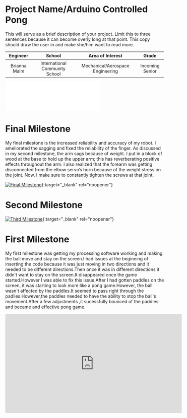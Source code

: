 ﻿# Project Name/Arduino Controlled Pong
This will serve as a brief description of your project. Limit this to three sentences because it can become overly long at that point. This copy should draw the user in and make she/him want to read more.

| **Engineer** | **School** | **Area of Interest** | **Grade** |
|:--:|:--:|:--:|:--:|
| Brianna Malm | International Community School | Mechanical/Aerospace Engineering | Incoming Senior

![Headstone Image](https://github.com/BlueStampEng/BSE_Template_Portfolio/blob/4655d8c4b2f1d0fa5912511d0b39542520b9f88e/branding/BlueStamp-Engineering-Logo-White.png)
  
# Final Milestone
My final milestone is the increased reliability and accuracy of my robot. I ameliorated the sagging and fixed the reliability of the finger. As discussed in my second milestone, the arm sags because of weight. I put in a block of wood at the base to hold up the upper arm; this has reverberating positive effects throughout the arm. I also realized that the forearm was getting disconnected from the elbow servo’s horn because of the weight stress on the joint. Now, I make sure to constantly tighten the screws at that joint. 

[![Final Milestone](https://res.cloudinary.com/marcomontalbano/image/upload/v1612573869/video_to_markdown/images/youtube--F7M7imOVGug-c05b58ac6eb4c4700831b2b3070cd403.jpg )](https://www.youtube.com/watch?v=F7M7imOVGug&feature=emb_logo "Final Milestone"){:target="_blank" rel="noopener"}

# Second Milestone


[![Third Milestone](https://res.cloudinary.com/marcomontalbano/image/upload/v1612574014/video_to_markdown/images/youtube--y3VAmNlER5Y-c05b58ac6eb4c4700831b2b3070cd403.jpg)](https://www.youtube.com/watch?v=y3VAmNlER5Y&feature=emb_logo "Second Milestone"){:target="_blank" rel="noopener"}
# First Milestone
  

My first milestone was getting my processing software working and making the ball move and stay on the screen.I had issues at the beginning of inserting the code because it was just moving in two directions and it needed to be different directions.Then once it was in different directions it didn't want to stay on the screen.It disappeared once the game started.However I was able to fix this issue.After I had gotten paddles on the screen, it was starting to look more like a pong game.However, the ball wasn't affected by the paddles.It seemed to pass right through the padlles.However,the paddles needed to have the ability to stop the ball's movement.After a few adjustments ,it  sucessfully bounced of the paddles and became and effective pong game.

<iframe width="560" height="315" src="https://www.youtube.com/embed/bWMObeQ9i6E" title="YouTube video player" frameborder="0" allow="accelerometer; autoplay; clipboard-write; encrypted-media; gyroscope; picture-in-picture" allowfullscreen></iframe>
